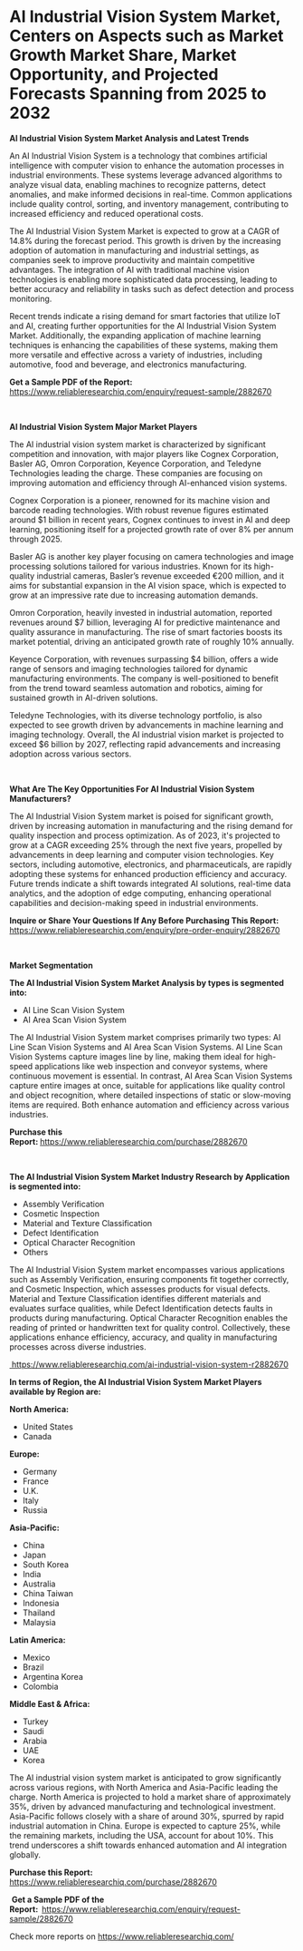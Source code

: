 <p><h1>AI Industrial Vision System Market, Centers on Aspects such as Market Growth Market Share, Market Opportunity, and Projected Forecasts Spanning from 2025 to 2032</h1></p><p><strong>AI Industrial Vision System Market Analysis and Latest Trends</strong></p>
<p><p>An AI Industrial Vision System is a technology that combines artificial intelligence with computer vision to enhance the automation processes in industrial environments. These systems leverage advanced algorithms to analyze visual data, enabling machines to recognize patterns, detect anomalies, and make informed decisions in real-time. Common applications include quality control, sorting, and inventory management, contributing to increased efficiency and reduced operational costs.</p><p>The AI Industrial Vision System Market is expected to grow at a CAGR of 14.8% during the forecast period. This growth is driven by the increasing adoption of automation in manufacturing and industrial settings, as companies seek to improve productivity and maintain competitive advantages. The integration of AI with traditional machine vision technologies is enabling more sophisticated data processing, leading to better accuracy and reliability in tasks such as defect detection and process monitoring.</p><p>Recent trends indicate a rising demand for smart factories that utilize IoT and AI, creating further opportunities for the AI Industrial Vision System Market. Additionally, the expanding application of machine learning techniques is enhancing the capabilities of these systems, making them more versatile and effective across a variety of industries, including automotive, food and beverage, and electronics manufacturing.</p></p>
<p><strong>Get a Sample PDF of the Report:&nbsp;</strong> <a href="https://www.reliableresearchiq.com/enquiry/request-sample/2882670?utm_campaign=3062&utm_medium=2&utm_source=Github&utm_content=ia&utm_term=13032025&utm_id=ai-industrial-vision-system">https://www.reliableresearchiq.com/enquiry/request-sample/2882670</a></p>
<p>&nbsp;</p>
<p><strong>AI Industrial Vision System Major Market Players</strong></p>
<p><p>The AI industrial vision system market is characterized by significant competition and innovation, with major players like Cognex Corporation, Basler AG, Omron Corporation, Keyence Corporation, and Teledyne Technologies leading the charge. These companies are focusing on improving automation and efficiency through AI-enhanced vision systems.</p><p>Cognex Corporation is a pioneer, renowned for its machine vision and barcode reading technologies. With robust revenue figures estimated around $1 billion in recent years, Cognex continues to invest in AI and deep learning, positioning itself for a projected growth rate of over 8% per annum through 2025.</p><p>Basler AG is another key player focusing on camera technologies and image processing solutions tailored for various industries. Known for its high-quality industrial cameras, Basler’s revenue exceeded €200 million, and it aims for substantial expansion in the AI vision space, which is expected to grow at an impressive rate due to increasing automation demands.</p><p>Omron Corporation, heavily invested in industrial automation, reported revenues around $7 billion, leveraging AI for predictive maintenance and quality assurance in manufacturing. The rise of smart factories boosts its market potential, driving an anticipated growth rate of roughly 10% annually.</p><p>Keyence Corporation, with revenues surpassing $4 billion, offers a wide range of sensors and imaging technologies tailored for dynamic manufacturing environments. The company is well-positioned to benefit from the trend toward seamless automation and robotics, aiming for sustained growth in AI-driven solutions.</p><p>Teledyne Technologies, with its diverse technology portfolio, is also expected to see growth driven by advancements in machine learning and imaging technology. Overall, the AI industrial vision market is projected to exceed $6 billion by 2027, reflecting rapid advancements and increasing adoption across various sectors.</p></p>
<p>&nbsp;</p>
<p><strong>What Are The Key Opportunities For AI Industrial Vision System Manufacturers?</strong></p>
<p><p>The AI Industrial Vision System market is poised for significant growth, driven by increasing automation in manufacturing and the rising demand for quality inspection and process optimization. As of 2023, it's projected to grow at a CAGR exceeding 25% through the next five years, propelled by advancements in deep learning and computer vision technologies. Key sectors, including automotive, electronics, and pharmaceuticals, are rapidly adopting these systems for enhanced production efficiency and accuracy. Future trends indicate a shift towards integrated AI solutions, real-time data analytics, and the adoption of edge computing, enhancing operational capabilities and decision-making speed in industrial environments.</p></p>
<p><strong>Inquire or Share Your Questions If Any Before Purchasing This Report:</strong> <a href="https://www.reliableresearchiq.com/enquiry/pre-order-enquiry/2882670?utm_campaign=3062&utm_medium=2&utm_source=Github&utm_content=ia&utm_term=13032025&utm_id=ai-industrial-vision-system">https://www.reliableresearchiq.com/enquiry/pre-order-enquiry/2882670</a></p>
<p>&nbsp;</p>
<p><strong>Market Segmentation</strong></p>
<p><strong>The AI Industrial Vision System Market Analysis by types is segmented into:</strong></p>
<p><ul><li>AI Line Scan Vision System</li><li>AI Area Scan Vision System</li></ul></p>
<p><p>The AI Industrial Vision System market comprises primarily two types: AI Line Scan Vision Systems and AI Area Scan Vision Systems. AI Line Scan Vision Systems capture images line by line, making them ideal for high-speed applications like web inspection and conveyor systems, where continuous movement is essential. In contrast, AI Area Scan Vision Systems capture entire images at once, suitable for applications like quality control and object recognition, where detailed inspections of static or slow-moving items are required. Both enhance automation and efficiency across various industries.</p></p>
<p><strong>Purchase this Report:&nbsp;</strong><a href="https://www.reliableresearchiq.com/purchase/2882670?utm_campaign=3062&utm_medium=2&utm_source=Github&utm_content=ia&utm_term=13032025&utm_id=ai-industrial-vision-system">https://www.reliableresearchiq.com/purchase/2882670</a></p>
<p>&nbsp;</p>
<p><strong>The AI Industrial Vision System Market Industry Research by Application is segmented into:</strong></p>
<p><ul><li>Assembly Verification</li><li>Cosmetic Inspection</li><li>Material and Texture Classification</li><li>Defect Identification</li><li>Optical Character Recognition</li><li>Others</li></ul></p>
<p><p>The AI Industrial Vision System market encompasses various applications such as Assembly Verification, ensuring components fit together correctly, and Cosmetic Inspection, which assesses products for visual defects. Material and Texture Classification identifies different materials and evaluates surface qualities, while Defect Identification detects faults in products during manufacturing. Optical Character Recognition enables the reading of printed or handwritten text for quality control. Collectively, these applications enhance efficiency, accuracy, and quality in manufacturing processes across diverse industries.</p></p>
<p><a href="https://www.reliableresearchiq.com/ai-industrial-vision-system-r2882670?utm_campaign=3062&utm_medium=2&utm_source=Github&utm_content=ia&utm_term=13032025&utm_id=ai-industrial-vision-system">&nbsp;https://www.reliableresearchiq.com/ai-industrial-vision-system-r2882670</a></p>
<p><strong>In terms of Region, the AI Industrial Vision System Market Players available by Region are:</strong></p>
<p>
    <p> <strong> North America: </strong>
        <ul>
            <li>United States</li>
            <li>Canada</li>
        </ul>
        </p> 
    <p> <strong> Europe: </strong>
        <ul>
            <li>Germany</li>
            <li>France</li>
            <li>U.K.</li>
            <li>Italy</li>
            <li>Russia</li>
        </ul>
        </p> 
    <p> <strong> Asia-Pacific: </strong>
        <ul>
            <li>China</li>
            <li>Japan</li>
            <li>South Korea</li>
            <li>India</li>
            <li>Australia</li>
            <li>China Taiwan</li>
            <li>Indonesia</li>
            <li>Thailand</li>
            <li>Malaysia</li>
        </ul>
        </p> 
    <p> <strong> Latin America: </strong>
        <ul>
            <li>Mexico</li>
            <li>Brazil</li>
            <li>Argentina Korea</li>
            <li>Colombia</li>
        </ul>
        </p> 
    <p> <strong> Middle East & Africa: </strong>
        <ul>
            <li>Turkey</li>
            <li>Saudi</li>
            <li>Arabia</li>
            <li>UAE</li>
            <li>Korea</li>
        </ul>
    </p>
    </p>
<p><p>The AI industrial vision system market is anticipated to grow significantly across various regions, with North America and Asia-Pacific leading the charge. North America is projected to hold a market share of approximately 35%, driven by advanced manufacturing and technological investment. Asia-Pacific follows closely with a share of around 30%, spurred by rapid industrial automation in China. Europe is expected to capture 25%, while the remaining markets, including the USA, account for about 10%. This trend underscores a shift towards enhanced automation and AI integration globally.</p></p>
<p><strong>Purchase this Report: </strong><a href="https://www.reliableresearchiq.com/purchase/2882670?utm_campaign=3062&utm_medium=2&utm_source=Github&utm_content=ia&utm_term=13032025&utm_id=ai-industrial-vision-system">https://www.reliableresearchiq.com/purchase/2882670</a></p>
<p>&nbsp;<strong>Get a Sample PDF of the Report:&nbsp;&nbsp;</strong><a href="https://www.reliableresearchiq.com/enquiry/request-sample/2882670?utm_campaign=3062&utm_medium=2&utm_source=Github&utm_content=ia&utm_term=13032025&utm_id=ai-industrial-vision-system">https://www.reliableresearchiq.com/enquiry/request-sample/2882670</a></p>
<p><strong></strong></p>
<p>Check more reports on <a href="https://www.reliableresearchiq.com/?utm_campaign=3062&utm_medium=2&utm_source=Github&utm_content=ia&utm_term=13032025&utm_id=ai-industrial-vision-system">https://www.reliableresearchiq.com/</a></p>
